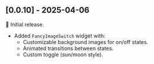 ## [0.0.10] - 2025-04-06

🎉 Initial release.

- Added `FancyImageSwitch` widget with:
    - Customizable background images for on/off states.
    - Animated transitions between states.
    - Custom toggle (sun/moon style).
